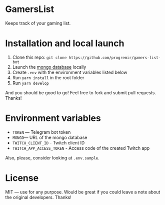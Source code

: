 # GamersList

Keeps track of your gaming list.

# Installation and local launch

1. Clone this repo: `git clone https://github.com/progremir/gamers-list-bot`
2. Launch the [mongo database](https://www.mongodb.com/) locally
3. Create `.env` with the environment variables listed below
4. Run `yarn install` in the root folder
5. Run `yarn develop`

And you should be good to go! Feel free to fork and submit pull requests. Thanks!

# Environment variables

- `TOKEN` — Telegram bot token
- `MONGO`— URL of the mongo database
- `TWITCH_CLIENT_ID` - Twitch client ID
- `TWITCH_APP_ACCESS_TOKEN` - Access code of the created Twitch app

Also, please, consider looking at `.env.sample`.

# License

MIT — use for any purpose. Would be great if you could leave a note about the original developers. Thanks!

